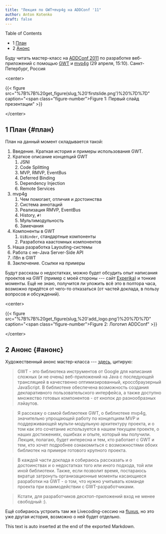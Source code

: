 ```yaml
---
title: "Лекция по GWT+mvp4g на ADDConf '11"
author: Anton Kotenko
draft: false
---
```


<div class="ox-hugo-toc toc has-section-numbers">

<div class="heading">Table of Contents</div>

- <span class="section-num">1</span> [План](#план)
- <span class="section-num">2</span> [Анонс](#анонс)

</div>
<!--endtoc-->

Буду читать мастер-класс на [ADDConf 2011](http://addconf.ru/) по разработке веб-приложений с помощью [GWT](http://code.google.com/webtoolkit/) и [mvp4g](http://code.google.com/p/mvp4g/) (29 апреля, 15:10). Санкт-Петербург, Россия

<div class="html">

&lt;center&gt;

</div>

{{< figure src="%7B%7B%20get_figure(slug,%20'firstslide.png')%20%7D%7D" caption="<span class=\"figure-number\">Figure 1: </span>Первый слайд презентации" >}}

<div class="html">

&lt;/center&gt;

</div>


## <span class="section-num">1</span> План {#план}

План на данный момент складывается такой:

1.  Введение. Краткая история и примеры использования GWT.
2.  Краткое описание концепций GWT
    1.  JSNI
    2.  Code Splitting
    3.  MVP, RMVP, EventBus
    4.  Deferred Binding
    5.  Dependency Injection
    6.  Remote Services
3.  mvp4g
    1.  Чем помогает, отличия и достоинства
    2.  Система аннотаций
    3.  Реализация RMVP, EventBus
    4.  History, `#!`
    5.  Мультимодульность
    6.  Замечания
4.  Компоненты в GWT
    1.  `UiBinder`, стандартные компоненты
    2.  Разработка каастомных компонентов
5.  Наша разработка Layouting-системы
6.  Работа с не-Java Server-Side API
7.  i18n в GWT
8.  Заключение. Ссылки на примеры

Будут рассказы о недостатках, можно будет обсудить опыт написания проектов на GWT (пример с моей стороны --- сайт [Experika](http://experika.com)) и тонкие моменты. Ещё не знаю, получится ли уложить всё это в полтора часа, возможно придётся от чего-то отказаться (от частей доклада, в пользу вопросов и обсуждений).

<div class="html">

&lt;center&gt;

</div>

{{< figure src="%7B%7B%20get_figure(slug,%20'add_logo.png')%20%7D%7D" caption="<span class=\"figure-number\">Figure 2: </span>Логотип ADDConf" >}}

<div class="html">

&lt;/center&gt;

</div>


## <span class="section-num">2</span> Анонс {#анонс}

Художественный анонс мастер-класса --- [здесь](http://addconf.ru/event.sdf/ru/add_2011/authors/AntonKotenko/313), цитирую:

> GWT - это библиотека инструментов от Google для написания сложных (и не очень) веб-приложений на Java с последующей трансляцией в качественно оптимизированный, кроссбраузерный JavaScript. В библиотеке обеспечена возможность создания декларативного пользовательского интерфейса, а также доступно множество готовых компонентов - от кнопок до разнообразных лэйаутов.

<!--quoteend-->

> Я расскажу о самой библиотеке GWT, о библиотеке mvp4g, значительно упрощающей работу по концепциям MVP и поддерживающей мульти-модульную архитектуру проекта, и о том как это сочетание используется в нашем текущем проекте, о наших достижениях, ошибках и опыте, который мы получили. Лекция, полагаю, будет интересна и тем, кто работает с GWT и тем, кто хочет подробнее ознакомиться с возможностями обоих библиотек на примере готового крупного проекта.

<!--quoteend-->

> В каждой части доклада я собираюсь рассказать и о достоинствах и о недостатках того или иного подхода, той или иной библиотеки. Также, если позволит время, постараюсь вкратце затронуть организационные моменты касающиеся разработки на GWT - о том, что нужно учитывать команде проекта при взаимодействии с GWT-разработчиками.

<!--quoteend-->

> Кстати, для разработчиков десктоп-приложений вход не менее свободный :).

Ещё собираюсь устроить там же Livecoding-сессию на [fluxus](http://www.pawfal.org/fluxus/), но это уже другая история, возможно о ней будет отдельно.


This text is auto inserted at the end of the exported Markdown.
